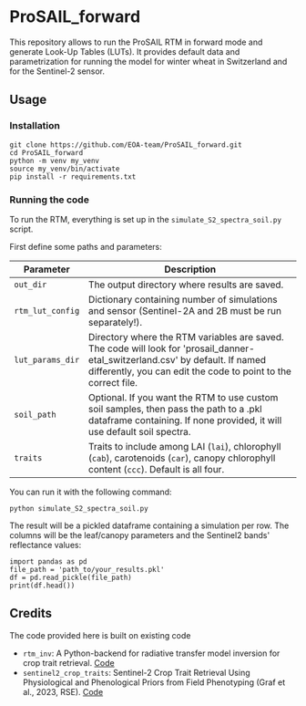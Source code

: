 # ProSAIL_forward

This repository allows to run the ProSAIL RTM in forward mode and generate Look-Up Tables (LUTs).
It provides default data and parametrization for running the model for winter wheat in Switzerland and for the Sentinel-2 sensor.

## Usage

### Installation

```
git clone https://github.com/EOA-team/ProSAIL_forward.git
cd ProSAIL_forward
python -m venv my_venv
source my_venv/bin/activate
pip install -r requirements.txt
```

### Running the code

To run the RTM, everything is set up in the `simulate_S2_spectra_soil.py` script. 

First define some paths and parameters:

| Parameter        | Description                                                                                                   |
|------------------|---------------------------------------------------------------------------------------------------------------|
| `out_dir`        | The output directory where results are saved.                                                                 |
| `rtm_lut_config` | Dictionary containing number of simulations and sensor (Sentinel-2A and 2B must be run separately!).          |
| `lut_params_dir` | Directory where the RTM variables are saved. The code will look for 'prosail_danner-etal_switzerland.csv' by default. If named differently, you can edit the code to point to the correct file. |
| `soil_path`      | Optional. If you want the RTM to use custom soil samples, then pass the path to a .pkl dataframe containing. If none provided, it will use default soil spectra. |
| `traits`         | Traits to include among LAI (`lai`), chlorophyll (`cab`), carotenoids (`car`), canopy chlorophyll content (`ccc`). Default is all four. |



You can run it with the following command:

```
python simulate_S2_spectra_soil.py
```

The result will be a pickled dataframe containing a simulation per row. The columns will be the leaf/canopy parameters and the Sentinel2 bands' reflectance values:
```
import pandas as pd
file_path = 'path_to/your_results.pkl'
df = pd.read_pickle(file_path)
print(df.head()) 
```

## Credits

The code provided here is built on existing code
- `rtm_inv`: A Python-backend for radiative transfer model inversion for crop trait retrieval. [Code](https://github.com/EOA-team/rtm_inv)
- `sentinel2_crop_traits`: Sentinel-2 Crop Trait Retrieval Using Physiological and Phenological Priors from Field Phenotyping (Graf et al., 2023, RSE). [Code](https://github.com/EOA-team/sentinel2_crop_traits)



